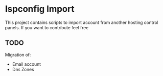 Ispconfig Import
================

This project contains scripts to import account from another hosting control panels. If you want to contribute feel free


TODO
---------------------------------
Migration of:
* Email account
* Dns Zones 